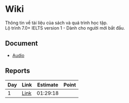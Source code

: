 # **Wiki**

Thông tin về tài liệu của sách và quá trình học tập.
<br>
Lộ trình 7.0+ IELTS version 1 - Dành cho người mới bắt đầu.
## **Document**
- [Audio]()
## **Reports**
| Day | Link | Estimate | Point |
| ------ | ------ | ------ | ------ |
| 1 | [Link](./D1.md) | 01:29:18 ||